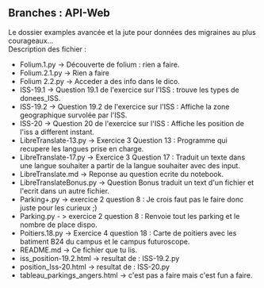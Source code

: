 ## Branches : **API-Web**
Le dossier examples avancée et la jute pour données des migraines au plus courageaux...<br>
Description des fichier :
- Folium.1.py -> Découverte de folium : rien a faire.
-  Folium.2.1.py -> Rien a faire
- Folium 2.2.py -> Acceder a des info dans le dico.
- ISS-19.1 -> Question 19.1 de l'exercice sur l'ISS : trouve les types de donees_ISS.
- ISS-19.2 -> Question 19.2 de l'exercice sur l'ISS : Affiche la zone geographique survolée par l'ISS.
- ISS-20 -> Question 20 de l'exercice sur l'ISS : Affiche les position de l'iss a different instant.
- LibreTranslate-13.py -> Exercice 3 Question 13 : Programme qui recupere les langues prise en charge.
- LibreTranslate-17.py ->  Exercice 3 Question 17 : Traduit un texte dans une langue souhaiter a partir de la langue souhaiter avec des input.
- LibreTranslate.md -> Reponse au question ecrite du notebook.
- LibreTranslateBonus.py -> Question Bonus traduit un text d'un fichier et l'ecrit dans un autre fichier.
- Parking+.py -> exercice 2 question 8 : Je crois faut pas le faire donc juste pour les curieux ;)
- Parking.py - > exercice 2 question 8 : Renvoie tout les parking et le nombre de place dispo.
- Poitiers.18.py -> Exercice 4 question 18 : Carte de poitiers avec les batiment B24 du campus et le campus futuroscope.
- README.md -> Ce fichier que tu lis.
- iss_position-19.2.html -> resultat de : ISS-19.2.py
- position_Iss-20.html -> resultat de : ISS-20.py
- tableau_parkings_angers.html -> c'est pas a faire mais c'est fun a faire.
